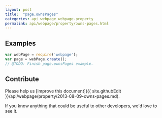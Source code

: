 ```yaml
---
layout: post
title:  "page.ownsPages"
categories: api webpage webpage-property
permalink: api/webpage/property/owns-pages.html
---
```


## Examples

```javascript
var webPage = require('webpage');
var page = webPage.create();
// @TODO: Finish page.ownsPages example.
```

## Contribute

Please help us [improve this document]({{ site.githubEdit }}/api/webpage/property/2013-08-09-owns-pages.md).

If you know anything that could be useful to other developers, we'd love to see it.


